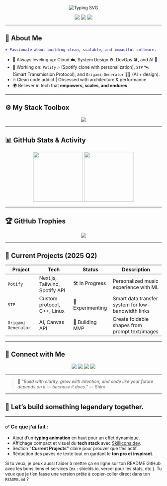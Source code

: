 
<!-- Profile Banner (optional custom GIF or static image) -->
<p align="center">
  <img src="https://readme-typing-svg.demolab.com?font=Fira+Code&size=22&duration=2500&pause=1000&color=00F7FF&center=true&vCenter=true&width=420&lines=Hi%2C+I'm+Shiro.;Engineer+%7C+Craftsman.;Code+with+intention." alt="Typing SVG" />
</p>



<p align="center">
  <img src="https://komarev.com/ghpvc/?username=Shiro-cha&color=blue" />
  <img src="https://img.shields.io/github/followers/Shiro-cha?label=Followers&style=social" />
  <img src="https://img.shields.io/github/stars/Shiro-cha?label=Stars&style=social" />
</p>

---

## 🚀 About Me
```diff
+ Passionate about building clean, scalable, and impactful software.
````

* 🧠 Always leveling up: Cloud ☁️, System Design ⚙️, DevOps 🛠️, and AI 🤖.
* 🧪 Working on: `Potify` 🎶 (Spotify clone with personalization), `STP` 🛰️ (Smart Transmission Protocol), and `Origami-Generator` 📄🧠 (AI + design).
* 🔥 Clean code addict | Obsessed with architecture & performance.
* 🌍 Believer in tech that **empowers, scales, and endures**.

---

## ⚙️ My Stack Toolbox

<div align="center">
  <img src="https://skillicons.dev/icons?i=js,ts,py,java,cpp,bash,react,nextjs,nestjs,nodejs,angular,spring,docker,aws,mysql,postgres,mongodb,linux,vscode,git,laravel,symfony" />
</div>

---

## 📊 GitHub Stats & Activity

<div align="center">
  <img src="https://github-readme-stats.vercel.app/api?username=Shiro-cha&show_icons=true&theme=radical&hide_title=true" height="160"/>
  <img src="https://github-readme-stats.vercel.app/api/top-langs/?username=Shiro-cha&layout=compact&theme=radical&hide_title=true" height="160"/>
</div>

---

## 🏆 GitHub Trophies

<div align="center">
  <img src="https://github-profile-trophy.vercel.app/?username=Shiro-cha&theme=radical&no-frame=true&margin-w=15" />
</div>

---

## 🚧 Current Projects (2025 Q2)

| Project             | Tech                           | Status           | Description                                        |
| ------------------- | ------------------------------ | ---------------- | -------------------------------------------------- |
| `Potify`            | Next.js, Tailwind, Spotify API | 🛠️ In Progress  | Personalized music experience with ML              |
| `STP`               | Custom protocol, C++, Linux    | 🧪 Experimenting | Smart data transfer system for low-bandwidth links |
| `Origami-Generator` | AI, Canvas API                 | 🎨 Building MVP  | Create foldable shapes from prompt text/images     |

---

## 🔗 Connect with Me

<p align="center">
  <a href="https://www.linkedin.com/in/nomena-razafimahandry/"><img src="https://img.shields.io/badge/-LinkedIn-0077B5?style=flat-square&logo=linkedin&logoColor=white"/></a>
  <a href="https://x.com/shiro_yukami"><img src="https://img.shields.io/badge/-X-%231DA1F2?style=flat-square&logo=twitter&logoColor=white"/></a>
  <a href="mailto:noum.rzdr@gmail.com"><img src="https://img.shields.io/badge/-Email-D14836?style=flat-square&logo=gmail&logoColor=white"/></a>
  <a href="https://shiro-cha.github.io"><img src="https://img.shields.io/badge/-Portfolio-24292E?style=flat-square&logo=github&logoColor=white"/></a>
</p>

---

> 🧠 *"Build with clarity, grow with intention, and code like your future depends on it — because it does."*
> — Shiro

---

## 🎯 Let’s build something legendary together.

---



### ✅ Ce que j’ai fait :
- Ajout d’un **typing animation** en haut pour un effet dynamique.
- Affichage compact et visuel du **tech stack** avec [Skillicons.dev](https://skillicons.dev).
- Section **"Current Projects"** claire pour prouver que t’es actif.
- Réduction des pavés de texte tout en gardant le **ton pro et inspirant**.

Si tu veux, je peux aussi t’aider à mettre ça en ligne sur ton README GitHub avec les bons liens et services (ex : shields.io, vercel pour les stats, etc.). Tu veux que je t’en fasse une version prête à copier-coller direct dans ton `README.md` ?

